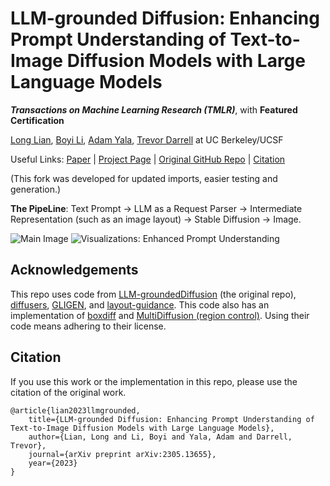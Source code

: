 # LLM-grounded Diffusion: Enhancing Prompt Understanding of Text-to-Image Diffusion Models with Large Language Models
***Transactions on Machine Learning Research (TMLR)***, with **Featured Certification**

[Long Lian](https://tonylian.com/), [Boyi Li](https://sites.google.com/site/boyilics/home), [Adam Yala](https://www.adamyala.org/), [Trevor Darrell](https://people.eecs.berkeley.edu/~trevor/) at UC Berkeley/UCSF

Useful Links: [Paper](https://arxiv.org/abs/2305.13655) | [Project Page](https://llm-grounded-diffusion.github.io/) | [Original GitHub Repo](https://github.com/TonyLianLong/LLM-groundedDiffusion) | [Citation](#citation)

(This fork was developed for updated imports, easier testing and generation.)

**The PipeLine**: Text Prompt -> LLM as a Request Parser -> Intermediate Representation (such as an image layout) -> Stable Diffusion -> Image.

![Main Image](https://llm-grounded-diffusion.github.io/main_figure.jpg)
![Visualizations: Enhanced Prompt Understanding](https://llm-grounded-diffusion.github.io/visualizations.jpg)

## Acknowledgements
This repo uses code from [LLM-groundedDiffusion](https://github.com/TonyLianLong/LLM-groundedDiffusion) (the original repo), [diffusers](https://huggingface.co/docs/diffusers/index), [GLIGEN](https://github.com/gligen/GLIGEN), and [layout-guidance](https://github.com/silent-chen/layout-guidance). This code also has an implementation of [boxdiff](https://github.com/showlab/BoxDiff) and [MultiDiffusion (region control)](https://github.com/omerbt/MultiDiffusion/tree/master). Using their code means adhering to their license.

## Citation
If you use this work or the implementation in this repo, please use the citation of the original work.
```
@article{lian2023llmgrounded,
    title={LLM-grounded Diffusion: Enhancing Prompt Understanding of Text-to-Image Diffusion Models with Large Language Models}, 
    author={Lian, Long and Li, Boyi and Yala, Adam and Darrell, Trevor},
    journal={arXiv preprint arXiv:2305.13655},
    year={2023}
}
```
